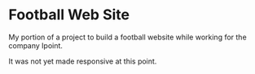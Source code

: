 # Football Web Site

My portion of a project to build a football website while working for the company Ipoint.

It was not yet made responsive at this point.
